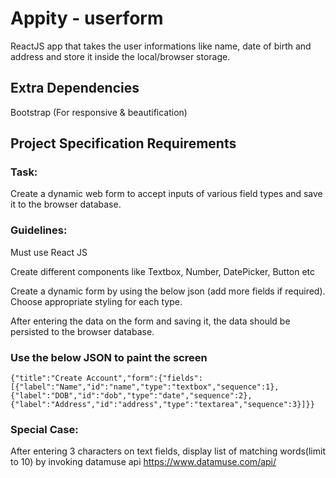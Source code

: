 # Appity - userform

ReactJS app that takes the user informations like name, date of birth and address and store it inside the local/browser storage.


## Extra Dependencies 

Bootstrap (For responsive & beautification)

## Project Specification Requirements 
### Task:

Create a dynamic web form to accept inputs of various field types and save it to the browser database.



### Guidelines:

Must use React JS

Create different components like Textbox, Number, DatePicker, Button etc

Create a dynamic form by using the below json (add more fields if required). Choose appropriate styling for each type. 

After entering the data on the form and saving it, the data should be persisted to the browser database.



### Use the below JSON to paint the screen

` {"title":"Create Account","form":{"fields":[{"label":"Name","id":"name","type":"textbox","sequence":1},{"label":"DOB","id":"dob","type":"date","sequence":2},{"label":"Address","id":"address","type":"textarea","sequence":3}]}} `



### Special Case:  

After entering 3 characters on text fields, display list of matching words(limit to 10) by invoking datamuse api https://www.datamuse.com/api/